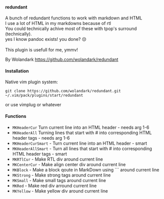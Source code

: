 #### redundant

 A bunch of redundant functions to work with markdown and HTML <br>
 I use a lot of HTML in my markdowns because of rtl <br>
 You could technically achive most of these with tpop's surround (technically). <br> 
 yes I know pandoc exists! you done? 😒 <br>
<br>
 This plugin is usefull for me, ymmv! <br>

 By Wolandark
 https://github.com/wolandark/redundant


#### Installation
Native vim plugin system:

```
git clone https://github.com/wolandark/redundant.git ~/.vim/pack/plugins/start/redundant
```

or use vimplug or whatever 

#### Functions

- `MKHeaderCur`  Turn current line into an HTML header - needs arg 1-6
- `MKHeaderAll` Turning lines that start with \# into corresponding HTML header tags - needs arg 1-6
- `MKHeaderCurSmart` -  Turn current line into an HTML header - smart
- `MKHeaderAllSmart` - Turn all lines that start with \# into corresponding HTML header tags - smart
- `MKRTlCur` - Make RTL div around current line
- `MKCenterCur` - Make align center div around current line
- `MKBlock` - Make a block qoute in MarkDown using \`\`\` around current line
- `MKStrong` - Make strong tags around current line
- `MKSmall` - Make small tags around current line
- `MKRed` - Make red div arround current line
- `MKYellow` - Make yellow div around current line
